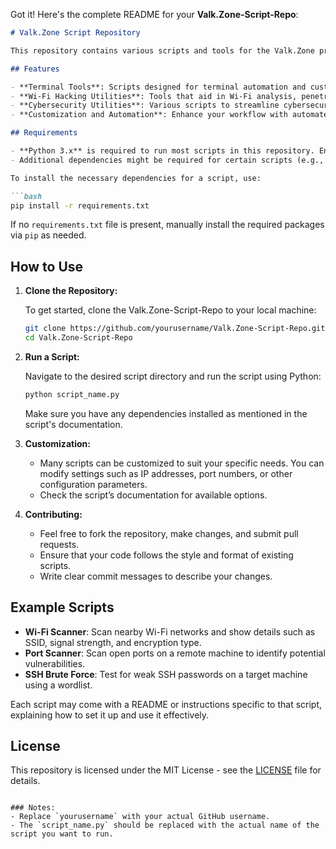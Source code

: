 Got it! Here's the complete README for your **Valk.Zone-Script-Repo**:

```markdown
# Valk.Zone Script Repository

This repository contains various scripts and tools for the Valk.Zone project, designed to enhance your terminal experience, automate tasks, and improve productivity for cybersecurity-related activities. The scripts range from simple utilities to more advanced tools, tailored for use within the cybersecurity and hacking community.

## Features

- **Terminal Tools**: Scripts designed for terminal automation and customizations.
- **Wi-Fi Hacking Utilities**: Tools that aid in Wi-Fi analysis, penetration testing, and security assessments.
- **Cybersecurity Utilities**: Various scripts to streamline cybersecurity tasks and processes.
- **Customization and Automation**: Enhance your workflow with automated scripts that save time and effort.

## Requirements

- **Python 3.x** is required to run most scripts in this repository. Ensure it's installed on your system.
- Additional dependencies might be required for certain scripts (e.g., `requests`, `paramiko`, `scapy`).

To install the necessary dependencies for a script, use:

```bash
pip install -r requirements.txt
```

If no `requirements.txt` file is present, manually install the required packages via `pip` as needed.

## How to Use

1. **Clone the Repository:**

   To get started, clone the Valk.Zone-Script-Repo to your local machine:

   ```bash
   git clone https://github.com/yourusername/Valk.Zone-Script-Repo.git
   cd Valk.Zone-Script-Repo
   ```

2. **Run a Script:**

   Navigate to the desired script directory and run the script using Python:

   ```bash
   python script_name.py
   ```

   Make sure you have any dependencies installed as mentioned in the script's documentation.

3. **Customization:**

   - Many scripts can be customized to suit your specific needs. You can modify settings such as IP addresses, port numbers, or other configuration parameters.
   - Check the script’s documentation for available options.

4. **Contributing:**

   - Feel free to fork the repository, make changes, and submit pull requests.
   - Ensure that your code follows the style and format of existing scripts.
   - Write clear commit messages to describe your changes.

## Example Scripts

- **Wi-Fi Scanner**: Scan nearby Wi-Fi networks and show details such as SSID, signal strength, and encryption type.
- **Port Scanner**: Scan open ports on a remote machine to identify potential vulnerabilities.
- **SSH Brute Force**: Test for weak SSH passwords on a target machine using a wordlist.

Each script may come with a README or instructions specific to that script, explaining how to set it up and use it effectively.

## License

This repository is licensed under the MIT License - see the [LICENSE](LICENSE) file for details.
```

### Notes:
- Replace `yourusername` with your actual GitHub username.
- The `script_name.py` should be replaced with the actual name of the script you want to run.
